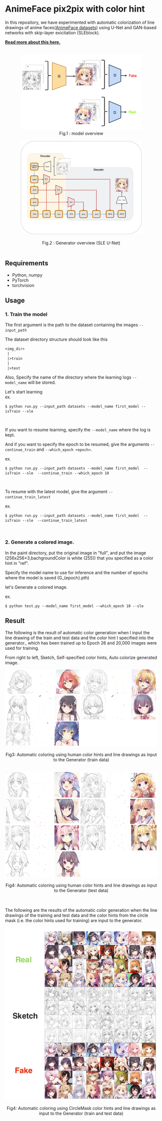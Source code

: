 # AnimeFace pix2pix with color hint
In this repository, we have experimented with automatic colorization of line drawings of anime faces([AnimeFace datasets](https://www.kaggle.com/scribbless/another-anime-face-dataset)) using U-Net and GAN-based networks with skip-layer exicitation (SLEblock).

__[Read more about this here.](https://imoken1122.hatenablog.com/entry/2021/06/03/173235?_ga=2.97286879.1198031966.1622637948-753262940.1617945793)__

<br>
<div align="center">
  <img src="images/model.png" width=400 />

</div>  

<center>Fig.1 : model overview</center>

<br>

<div align="center">
  <img src="images/generator.png" width=400 />
</div>  

<br>
<center>Fig.2 : Generator overview (SLE U-Net)</center>

<br>

  

## Requirements
- Python, numpy
- PyTorch
- torchvision


## Usage


### 1. Train the model


The first argument is the path to the dataset containing the images `--input_path` 

The dataset directory structure should look like this
```
<img_dir>
 |
 |>train
 |
 |>test
```

Also, Specify the name of the directory where the learning logs `--model_name`
will be stored.
<br>

Let's start learning   
ex.
```
$ python run.py --input_path datasets --model_name first_model --isTrain --sle 
```
<br>


If you want to resume learning,  specify the `--model_name`  where the log is kept.  

And if you want to specify the epoch to be resumed, give the arguments `--continue_train` and `--which_epoch <epoch>`.

ex.
```
$ python run.py --input_path datasets --model_name first_model  --isTrain --sle  --continue_train --which_epoch 10
```

<br>

To resume with the latest model, give the argument `--continue_train_latest`

ex.
```
$ python run.py --input_path datasets --model_name first_model  --isTrain --sle  --continue_train_latest
```

<br>

### 2. Generate a colored image.

In the paint directory, put the original image in "full", and put the image (256x256×3,bachgroundColor is white (255)) that you specified as a color hint in "ref".

Specify the model name to use for inference and the number of epochs where the model is saved (G_{epoch}.pth)  

let's Generate a colored image.

ex.
```
$ python test.py --model_name first_model --which_epoch 10 --sle
```

## Result

The following is the result of automatic color generation when I input the line drawing of the train and test data and the color hint I specified into the generator., which has been trained up to Epoch 26 and 20,000 images were used for training.

From right to left, Sketch, Self-specified color hints, Auto colorize generated image.  


![](images/tr_gen.png)  


<center>Fig3: Automatic coloring using human color hints and line drawings as input to the Generator (train data)</center>  


<br>

![](images/test_gen.png)  


<center>Fig4: Automatic coloring using human color hints and line drawings as input to the Generator (test data)</center>  


<br>
<br>

The following are the results of the automatic color generation when the line drawings of the training and test data and the color hints from the circle mask (i.e. the color hints used for training) are input to the generator.
  

![](images/test_generate_None.png)  


<center>Fig4: Automatic coloring using CircleMask color hints and line drawings as input to the Generator (train and test data)</center>